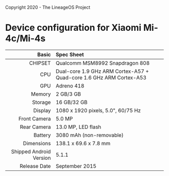 Copyright 2020 - The LineageOS Project

Device configuration for Xiaomi Mi-4c/Mi-4s
===

Basic | Spec Sheet
---:|:---
CHIPSET | Qualcomm MSM8992 Snapdragon 808
CPU | Dual-core 1.9 GHz ARM Cortex-A57 + Quad-core 1.6 GHz ARM Cortex-A53
GPU | Adreno 418
Memory | 2 GB/3 GB
Storage | 16 GB/32 GB
Display | 1080 x 1920 pixels, 5.0", 60/75 Hz
Front Camera | 5.0 MP
Rear Camera | 13.0 MP, LED flash
Battery | 3080 mAh (non-removable)
Dimensions | 138.1 x 69.6 x 7.8 mm
Shipped Android Version | 5.1.1
Release Date | September 2015
